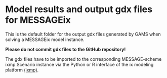 # Model results and output gdx files for MESSAGEix

This is the default folder for the output gdx files
generated by GAMS when solving a MESSAGEix model instance.

**Please do not commit gdx files to the GitHub repository!**

The gdx files have to be imported to the corresponding
MESSAGE-scheme ixmp.Scenario instance via the Python or R interface 
of the ix modeling platform [(ixmp)](https://github.com/iiasa/ixmp).
